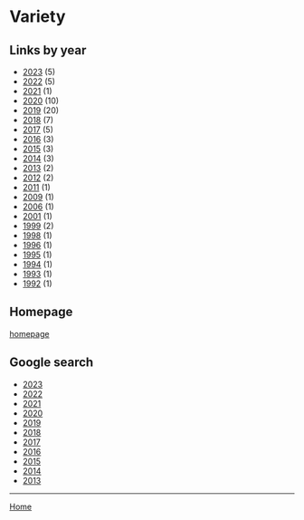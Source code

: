 # Variety

## Links by year

  * [2023](./variety-2023.md) (5)
  * [2022](./variety-2022.md) (5)
  * [2021](./variety-2021.md) (1)
  * [2020](./variety-2020.md) (10)
  * [2019](./variety-2019.md) (20)
  * [2018](./variety-2018.md) (7)
  * [2017](./variety-2017.md) (5)
  * [2016](./variety-2016.md) (3)
  * [2015](./variety-2015.md) (3)
  * [2014](./variety-2014.md) (3)
  * [2013](./variety-2013.md) (2)
  * [2012](./variety-2012.md) (2)
  * [2011](./variety-2011.md) (1)
  * [2009](./variety-2009.md) (1)
  * [2006](./variety-2006.md) (1)
  * [2001](./variety-2001.md) (1)
  * [1999](./variety-1999.md) (2)
  * [1998](./variety-1998.md) (1)
  * [1996](./variety-1996.md) (1)
  * [1995](./variety-1995.md) (1)
  * [1994](./variety-1994.md) (1)
  * [1993](./variety-1993.md) (1)
  * [1992](./variety-1992.md) (1)

## Homepage

[homepage](https://variety.com/)

## Google search

  * [2023](https://www.google.com/search?q=site%3Avariety.com+prince&tbs=cdr%3A1%2Ccd_min%3A1%2F1%2F2023%2Ccd_max%3A12%2F31%2F2023)
  * [2022](https://www.google.com/search?q=site%3Avariety.com+prince&tbs=cdr%3A1%2Ccd_min%3A1%2F1%2F2022%2Ccd_max%3A12%2F31%2F2022)
  * [2021](https://www.google.com/search?q=site%3Avariety.com+prince&tbs=cdr%3A1%2Ccd_min%3A1%2F1%2F2021%2Ccd_max%3A12%2F31%2F2021)
  * [2020](https://www.google.com/search?q=site%3Avariety.com+prince&tbs=cdr%3A1%2Ccd_min%3A1%2F1%2F2020%2Ccd_max%3A12%2F31%2F2020)
  * [2019](https://www.google.com/search?q=site%3Avariety.com+prince&tbs=cdr%3A1%2Ccd_min%3A1%2F1%2F2019%2Ccd_max%3A12%2F31%2F2019)
  * [2018](https://www.google.com/search?q=site%3Avariety.com+prince&tbs=cdr%3A1%2Ccd_min%3A1%2F1%2F2018%2Ccd_max%3A12%2F31%2F2018)
  * [2017](https://www.google.com/search?q=site%3Avariety.com+prince&tbs=cdr%3A1%2Ccd_min%3A1%2F1%2F2017%2Ccd_max%3A12%2F31%2F2017)
  * [2016](https://www.google.com/search?q=site%3Avariety.com+prince&tbs=cdr%3A1%2Ccd_min%3A1%2F1%2F2016%2Ccd_max%3A12%2F31%2F2016)
  * [2015](https://www.google.com/search?q=site%3Avariety.com+prince&tbs=cdr%3A1%2Ccd_min%3A1%2F1%2F2015%2Ccd_max%3A12%2F31%2F2015)
  * [2014](https://www.google.com/search?q=site%3Avariety.com+prince&tbs=cdr%3A1%2Ccd_min%3A1%2F1%2F2014%2Ccd_max%3A12%2F31%2F2014)
  * [2013](https://www.google.com/search?q=site%3Avariety.com+prince&tbs=cdr%3A1%2Ccd_min%3A1%2F1%2F2013%2Ccd_max%3A12%2F31%2F2013)

----

[Home](../index.md)

